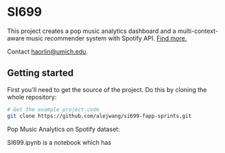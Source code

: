 # SI699

This project creates a pop music analytics dashboard and a multi-context-aware music recommender system with Spotify API. [Find more.](https://catherine-hao-si699-music-analytics-xw280c.streamlit.app/)

Contact haorlin@umich.edu.

Getting started
---------------
First you'll need to get the source of the project. Do this by cloning the whole repository:

```bash
# Get the example project code
git clone https://github.com/alejwang/si699-fapp-sprints.git
```




Pop Music Analytics on Spotify dataset:


SI699.ipynb is a notebook which has 
